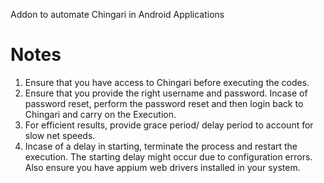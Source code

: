 Addon to automate Chingari in Android Applications

# Notes
1. Ensure that you have access to Chingari before executing the codes.
2. Ensure that you provide the right username and password. Incase of password reset, perform the password reset and then login back to Chingari and carry on the Execution.
3. For efficient results, provide grace period/ delay period to account for slow net speeds. 
4. Incase of a delay in starting, terminate the process and restart the execution. The starting delay might occur due to configuration errors. Also ensure you have appium web drivers installed in your system.


